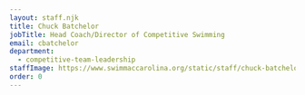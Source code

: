 ```yaml
---
layout: staff.njk
title: Chuck Batchelor
jobTitle: Head Coach/Director of Competitive Swimming
email: cbatchelor
department:
  - competitive-team-leadership
staffImage: https://www.swimmaccarolina.org/static/staff/chuck-batchelor.jpg
order: 0
---
```

